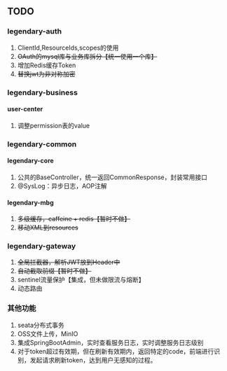 ## TODO
### legendary-auth

1. ClientId,ResourceIds,scopes的使用 
2. ~~OAuth的mysql库与业务库拆分【统一使用一个库】~~
3. 增加Redis缓存Token
4. ~~替换jwt为非对称加密~~

### legendary-business

#### user-center
1. 调整permission表的value

### legendary-common

#### legendary-core
1. 公共的BaseController，统一返回CommonResponse，封装常用接口
2. @SysLog：异步日志，AOP注解

#### legendary-mbg
1. ~~多级缓存，caffeine + redis【暂时不做】~~
2. ~~移动XML到resources~~

### legendary-gateway
1. ~~全局拦截器，解析JWT放到Header中~~
2. ~~自动截取前缀【暂时不做】~~
3. sentinel流量保护【集成，但未做限流与熔断】
4. 动态路由


### 其他功能
1. seata分布式事务
2. OSS文件上传，MinIO
3. 集成SpringBootAdmin，实时查看服务日志，实时调整服务日志级别
4. 对于token超过有效期，但在刷新有效期内，返回特定的code，前端进行识别，发起请求刷新token，达到用户无感知的过程。
